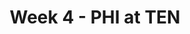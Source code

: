 ---
layout: game
title: Week 4 - PHI at TEN
season: 2018
game_id: 2018_04_PHI_TEN
away_team: PHI
home_team: TEN
---